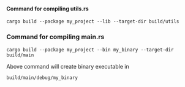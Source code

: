 #### Command for  compiling  utils.rs
```
cargo build --package my_project --lib --target-dir build/utils
```

### Command for compiling main.rs
```
cargo build --package my_project --bin my_binary --target-dir build/main
```

Above command will create binary executable in 
```
build/main/debug/my_binary
```